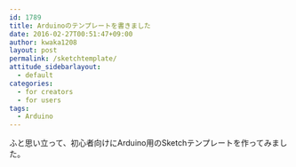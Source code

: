 ```yaml
---
id: 1789
title: Arduinoのテンプレートを書きました
date: 2016-02-27T00:51:47+09:00
author: kwaka1208
layout: post
permalink: /sketchtemplate/
attitude_sidebarlayout:
  - default
categories:
  - for creators
  - for users
tags:
  - Arduino
---
```

ふと思い立って、初心者向けにArduino用のSketchテンプレートを作ってみました。
<script src="http://gist-it.appspot.com/github/kwaka1208/Arduino/blob/master/SketchTemplate/SketchTemplate.ino"></script>